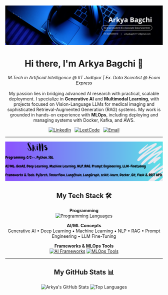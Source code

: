 <p align="center">
  <img src="./profile_banner.png" alt="Arkya Jyoti Bagchi Banner">
</p>

<h1 align="center">Hi there, I'm Arkya Bagchi 👋</h1>
<p align="center">
  <em>M.Tech in Artificial Intelligence @ IIT Jodhpur | Ex. Data Scientist @ Ecom Express</em>
  <br><br>
  My passion lies in bridging advanced AI research with practical, scalable deployment. I specialize in <b>Generative AI</b> and <b>Multimodal Learning</b>, with projects focused on Vision-Language LLMs for medical imaging and sophisticated Retrieval-Augmented Generation (RAG) systems. My work is grounded in hands-on experience with <b>MLOps</b>, including deploying and managing systems with Docker, Kafka, and AWS.
</p>

<p align="center">
  <a href="https://www.linkedin.com/in/arkya-bagchi-11018461/"><img src="https://img.shields.io/badge/LinkedIn-0077B5?style=for-the-badge&logo=linkedin&logoColor=white" alt="LinkedIn"></a> &nbsp;
  <a href="https://leetcode.com/u/arkya/"><img src="https://img.shields.io/badge/LeetCode-FFA116?style=for-the-badge&logo=leetcode&logoColor=black" alt="LeetCode"></a> &nbsp;
  <a href="mailto:arkyabagchi1112@gmail.com"><img src="https://img.shields.io/badge/Email-D14836?style=for-the-badge&logo=gmail&logoColor=white" alt="Email"></a>
</p>

<hr>

<p align="center">
  <img src="./skils.png" alt="My Skills">
</p>

<h2 align="center">My Tech Stack 🛠️</h2>

<p align="center">
  <b>Programming</b><br>
  <a href="#"><img src="https://skillicons.dev/icons?i=c,cpp,python,sql" alt="Programming Languages"></a>
</p>

<p align="center">
  <b>AI/ML Concepts</b><br>
  Generative AI • Deep Learning • Machine Learning • NLP • RAG • Prompt Engineering • LLM Fine-Tuning
</p>

<p align="center">
  <b>Frameworks & MLOps Tools</b><br>
  <a href="#"><img src="https://skillicons.dev/icons?i= langchain, flask" alt="AI Frameworks"></a>
  <a href="#"><img src="https://skillicons.dev/icons?i=docker,kubernetes,kafka,flink,prometheus,grafana,git,aws,fastapi,gcp" alt="MLOps Tools"></a>
</p>

<hr>

<h2 align="center">My GitHub Stats 📊</h2>
<p align="center">
  <img src="https://github-readme-stats.vercel.app/api?username=arkya-art&show_icons=true&theme=tokyonight&count_private=true&hide_border=true" alt="Arkya's GitHub Stats">
  <img src="https://github-readme-stats.vercel.app/api/top-langs/?username=arkya-art&layout=compact&theme=tokyonight&hide_border=true" alt="Top Languages">
</p>
